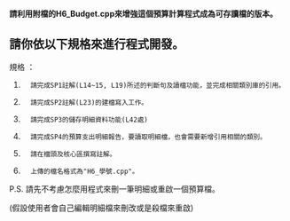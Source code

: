 #### 請利用附檔的H6_Budget.cpp來增強這個預算計算程式成為可存讀檔的版本。

## 請你依以下規格來進行程式開發。

 

規格 ：

1.       請完成SP1註解(L14~15, L19)所述的判斷句及讀檔功能，並完成相關類別庫的引用。

2.       請完成SP2註解(L23)的建檔寫入工作。

3.       請完成SP3的儲存明細資料功能(L42處)

4.       請完成SP4的預算支出明細報告，要讀取明細檔，也會需要新增引用相關的類別。

5.       請在檔頭及核心區撰寫註解。

6.       上傳的檔名格式為"H6_學號.cpp"。

 

P.S. 請先不考慮怎麼用程式來刪一筆明細或重啟一個預算檔。

(假設使用者會自己編輯明細檔來刪改或是殺檔來重啟)
